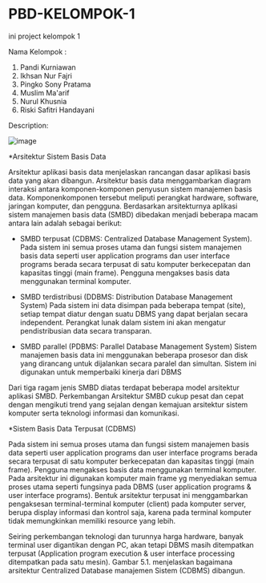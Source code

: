 # PBD-KELOMPOK-1
ini project kelompok 1

Nama Kelompok :
1. Pandi Kurniawan
2. Ikhsan Nur Fajri
3. Pingko Sony Pratama
4. Muslim Ma'arif
5. Nurul Khusnia
6. Riski Safitri Handayani

Description:

![image](https://user-images.githubusercontent.com/57824066/115132908-85e13200-a02e-11eb-9056-db28df62bbcb.png)


*Arsitektur Sistem Basis Data

Arsitektur aplikasi basis data menjelaskan rancangan dasar aplikasi basis data yang akan dibangun. Arsitektur basis data menggambarkan diagram interaksi antara komponen-komponen penyusun sistem manajemen basis data. Komponenkomponen tersebut meliputi perangkat hardware, software, jaringan komputer, dan pengguna. Berdasarkan arsitekturnya aplikasi sistem manajemen basis data (SMBD) dibedakan menjadi beberapa macam antara lain adalah sebagai berikut: 
 
 
- SMBD terpusat (CDBMS: Centralized Database Management System). 
  Pada sistem ini semua proses utama dan fungsi sistem manajemen basis data seperti user application programs dan user interface programs berada secara terpusat di satu komputer berkecepatan dan kapasitas tinggi (main frame). Pengguna mengakses basis data menggunakan terminal komputer. 

- SMBD terdistribusi (DDBMS: Distribution Database Management System) 
  Pada sistem ini data disimpan pada beberapa tempat (site), setiap tempat diatur dengan suatu DBMS yang dapat berjalan secara independent. Perangkat lunak dalam sistem ini akan mengatur pendistribusian data secara transparan. 
 
- SMBD parallel (PDBMS: Parallel Database Management System) 
  Sistem manajemen basis data ini menggunakan beberapa prosesor dan disk yang dirancang untuk dijalankan secara paralel dan simultan. Sistem ini digunakan untuk memperbaiki kinerja dari DBMS 
 
Dari tiga ragam jenis SMBD diatas terdapat beberapa model arsitektur aplikasi SMBD. Perkembangan Arsitektur SMBD cukup pesat dan cepat dengan mengikuti trend yang sejalan dengan kemajuan arsitektur sistem komputer serta teknologi informasi dan komunikasi. 
 
*Sistem Basis Data Terpusat (CDBMS) 

Pada sistem ini semua proses utama dan fungsi sistem manajemen basis data seperti user application programs dan user interface programs berada secara terpusat di satu komputer berkecepatan dan kapasitas tinggi (main frame). Pengguna mengakses basis data menggunakan terminal komputer. Pada arsitektur ini digunakan komputer main frame yg menyediakan semua proses utama seperti fungsinya pada DBMS (user application programs & user interface programs). Bentuk arsitektur terpusat ini menggambarkan pengaksesan terminal-terminal komputer (client) pada komputer server, berupa display informasi dan kontrol saja, karena pada terminal komputer tidak memungkinkan memiliki resource yang lebih. 
 
Seiring perkembangan teknologi dan turunnya harga hardware, banyak terminal user digantikan dengan PC, akan tetapi DBMS masih ditempatkan terpusat (Application program execution & user interface processing ditempatkan pada satu mesin). Gambar 5.1. menjelaskan bagaimana arsitektur Centralized Database manajemen Sistem (CDBMS) dibangun. 
